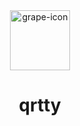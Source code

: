 <div align="center">
  <img alt="grape-icon" src="https://github.com/gabriele-rizzo/qrtty/assets/logo.png" height="96">
  <h1 align="center">qrtty</h1>

</div>